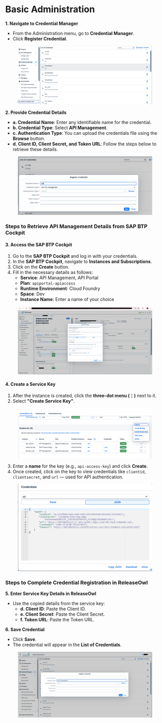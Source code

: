 # Basic Administration

**1. Navigate to Credential Manager**

* From the Administration menu, go to **Credential Manager**.
* Click **Register Credential**.

<figure><img src="../../.gitbook/assets/image (7) (1) (1) (1) (1).png" alt=""><figcaption></figcaption></figure>

**2. Provide Credential Details**

* **a. Credential Name**: Enter any identifiable name for the credential.
* **b. Credential Type**: Select **API Management**.
* **c. Authentication Type**: You can upload the credentials file using the **Browse** button.
* **d. Client ID, Client Secret, and Token URL**: Follow the steps below to retrieve these details.

<figure><img src="../../.gitbook/assets/image (9) (1) (1).png" alt=""><figcaption></figcaption></figure>

### Steps to Retrieve API Management Details from SAP BTP Cockpit

#### 3. Access the SAP BTP Cockpit

1. Go to the **SAP BTP Cockpit** and log in with your credentials.
2. In the **SAP BTP Cockpit**, navigate to **Instances and Subscriptions**.
3. Click on the **Create** button.
4. Fill in the necessary details as follows:
   * **Service**: API Management, API Portal
   * **Plan**: `apiportal-apiaccess`
   * **Runtime Environment**: Cloud Foundry
   * **Space**: Dev
   * **Instance Name**: Enter a name of your choice

<figure><img src="../../.gitbook/assets/image (12) (1) (1).png" alt=""><figcaption></figcaption></figure>

#### 4. Create a Service Key

1. After the instance is created, click the **three-dot menu (⋮)** next to it.
2. Select **"Create Service Key"**.

<figure><img src="../../.gitbook/assets/image (1) (1).png" alt=""><figcaption></figcaption></figure>

3. Enter a **name** for the key (e.g., `api-access-key`) and click **Create**.
4. Once created, click on the key to view credentials like `clientid`, `clientsecret`, and `url` — used for API authentication.

<figure><img src="../../.gitbook/assets/image (14) (1) (1).png" alt=""><figcaption></figcaption></figure>

### Steps to Complete Credential Registration in ReleaseOwl

**5. Enter Service Key Details in ReleaseOwl**

* Use the copied details from the service key:
  * **d. Client ID**: Paste the Client ID.
  * **e. Client Secret**: Paste the Client Secret.
  * **f. Token URL**: Paste the Token URL.

**6. Save Credential**

* Click **Save**.
* The credential will appear in the **List of Credentials**.

<figure><img src="../../.gitbook/assets/image (15) (1) (1).png" alt=""><figcaption></figcaption></figure>

